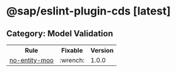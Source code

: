 # @sap/eslint-plugin-cds [latest]

## Category: Model Validation

<table><tr><th>Rule</th><th>Fixable</th><th>Version</th></tr><tr><td><a href="./Rules.md#rule-no-entity-moo">no-entity-moo</a></td><td>:wrench:</td><td>1.0.0</td></tr></table>

<br>

